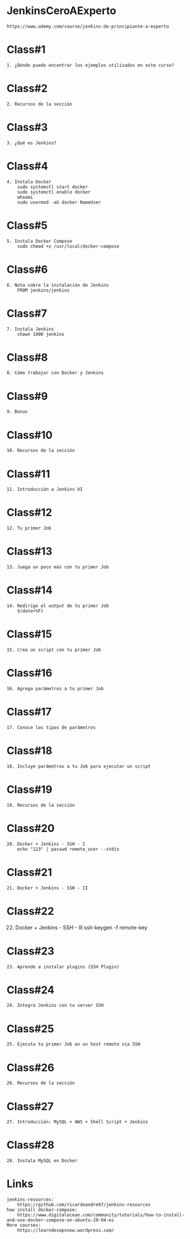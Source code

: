 # JenkinsCeroAExperto
    https://www.udemy.com/course/jenkins-de-principiante-a-experto
# Class#1
    1. ¿Dónde puedo encontrar los ejemplos utilizados en este curso?
# Class#2    
    2. Recursos de la sección
# Class#3
    3. ¿Qué es Jenkins?
# Class#4
    4. Instala Docker
        sudo systemctl start docker
        sudo systemctl enable docker
        whoami
        sudo usermod -aG docker NameUser
# Class#5
    5. Instala Docker Compose
        sudo chmod +x /usr/local/docker-compose
# Class#6
    6. Nota sobre la instalación de Jenkins
        FROM jenkins/jenkins
# Class#7
    7. Instala Jenkins
        chown 1000 jenkins
# Class#8
    8. Cómo trabajar con Docker y Jenkins
# Class#9
    9. Bonus
# Class#10
    10. Recursos de la sección
# Class#11
    11. Introducción a Jenkins UI
# Class#12
    12. Tu primer Job
# Class#13
    13. Juega un poco más con tu primer Job
# Class#14
    14. Redirige el output de tu primer Job
        $(date+%F)
# Class#15
    15. Crea un script con tu primer Job
# Class#16
    16. Agrega parámetros a tu primer Job
# Class#17
    17. Conoce los tipos de parámetros
# Class#18
    18. Incluye parámetros a tu Job para ejecutar un script
# Class#19
    19. Recursos de la sección
# Class#20
    20. Docker + Jenkins - SSH - I
        echo "123" | passwd remote_user --stdin
# Class#21 
    21. Docker + Jenkins - SSH - II      
# Class#22
   22. Docker + Jenkins - SSH - III
        ssh-keygen -f remote-key
# Class#23
    23. Aprende a instalar plugins (SSH Plugin)
# Class#24
    24. Integra Jenkins con tu server SSH
# Class#25    
    25. Ejecuta tu primer Job en un host remoto vía SSH
# Class#26
    26. Recursos de la sección
# Class#27
    27. Introducción: MySQL + AWS + Shell Script + Jenkins
# Class#28
    28. Instala MySQL en Docker
# Links
    jenkins-resources:
        https://github.com/ricardoandre97/jenkins-resources
    how install docker-compose:
        https://www.digitalocean.com/community/tutorials/how-to-install-and-use-docker-compose-on-ubuntu-20-04-es
    More courses:
        https://learndevopsnow.wordpress.com/